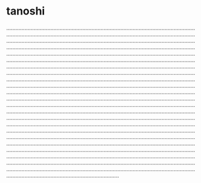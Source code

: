 # tanoshi
..............................................................................................................................................................................................................................................................................................................................................................................................................................................................................................................................................................................................................................................................................................................................................................................................................................................................................................................................................................................................................................................................................................................................................................................................................................................................................................................................................................................................................................................................................................................................................................................................................................................................................................................................................................................................................................................................................................................................................................................................................................................................................................................................................................................................................................................................................................................................................................................................................................................................................................................................................................................................................................................................................................................................................................................................................................................................................................................................................................................................................................................